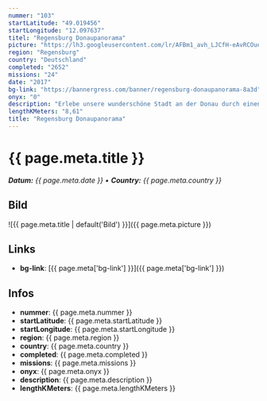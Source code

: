 ```yaml
---
nummer: "103"
startLatitude: "49.019456"
startLongitude: "12.097637"
titel: "Regensburg Donaupanorama"
picture: "https://lh3.googleusercontent.com/lr/AFBm1_avh_LJCfH-eAvRCOue5j5gli5eiclhn-dUOyPxAetQRz9NdqfN35hH2dVa6kXIdtLi6_TkVVNlUYwS69831274bffTWDByQML6TDAM57UwfiNOTixEnfssyx3GHrMTOenag1N1doZSLJZJZbbKhQKvOXNjp_HYlkM70TDlBpMxbmB31HNaCKIHA76obPUGTTrbyASkt0RDIhAWCYhJI3p63QOAknvnTcL8lEovzPcIDpnUfcuLBt_kZr0YLnkPNs2yGN_b-JKhBKz8dVQtUL2cTYx2Tl_TseHVYcaqTaxdUenjMI7O4jS3tGy8_GGMSM_Ku72Op_EmVAautgnrovMJq11YJPEVWYdsUNA6lf0v5eA7fLjHVSP7mo6taVgnw8SJ1MJqCVYktR74bclw0hGooJKFWZM8TzCRSmuVjiJVgU1KWxJmBwHbtsnF_0SQGekFvlt32N6tJVBZ3pKu4WC-2ahsvGzwpXNlYKGYGRma-9OfVGyBNBFCFlwzNAK4QVKfzcsxq6KJJivNzjYvE9jirrFmOanP_vEP7vgVMrUvz94Y191f9ZY2o8uaf6V_UoJSvr34uF80EPcwxnYug_WunIxkMjjuVdbmeLwGp6xo6aIhQAGhR4pIxUEXMncRoqGXU-ztSlqHej6KkFOUgiqqX7K_njrDrG_XA1HXG_8iaDbVOu_2XamGrDcL7KN-3MylHlKhZyGogCG2yZqbnU1--y-87445cxUNv30ThP9TMkd8OaUZvPy8pD87grn6gx9Yk38Xl6cbWeQ2jOtoL5VpslxdCdPMf8FFlWMf7MpraWyA7BK__VlShUD7lcBJw_XYaQrT2Ln8Yj_T3csvKFI0nnpYIuQdrogk"
region: "Regensburg"
country: "Deutschland"
completed: "2652"
missions: "24"
date: "2017"
bg-link: "https://bannergress.com/banner/regensburg-donaupanorama-8a3d"
onyx: "0"
description: "Erlebe unsere wunderschöne Stadt an der Donau durch einen schönen Spaziergang! Ich wünsche euch viel Spaß!"
lengthKMeters: "8,61"
title: "Regensburg Donaupanorama"
---
```


# {{ page.meta.title }}
_**Datum:** {{ page.meta.date }} • **Country:** {{ page.meta.country }}_

## Bild
![{{ page.meta.title | default('Bild') }}]({{ page.meta.picture }})

## Links
- **bg-link**: [{{ page.meta['bg-link'] }}]({{ page.meta['bg-link'] }})

## Infos
- **nummer**: {{ page.meta.nummer }}
- **startLatitude**: {{ page.meta.startLatitude }}
- **startLongitude**: {{ page.meta.startLongitude }}
- **region**: {{ page.meta.region }}
- **country**: {{ page.meta.country }}
- **completed**: {{ page.meta.completed }}
- **missions**: {{ page.meta.missions }}
- **onyx**: {{ page.meta.onyx }}
- **description**: {{ page.meta.description }}
- **lengthKMeters**: {{ page.meta.lengthKMeters }}

